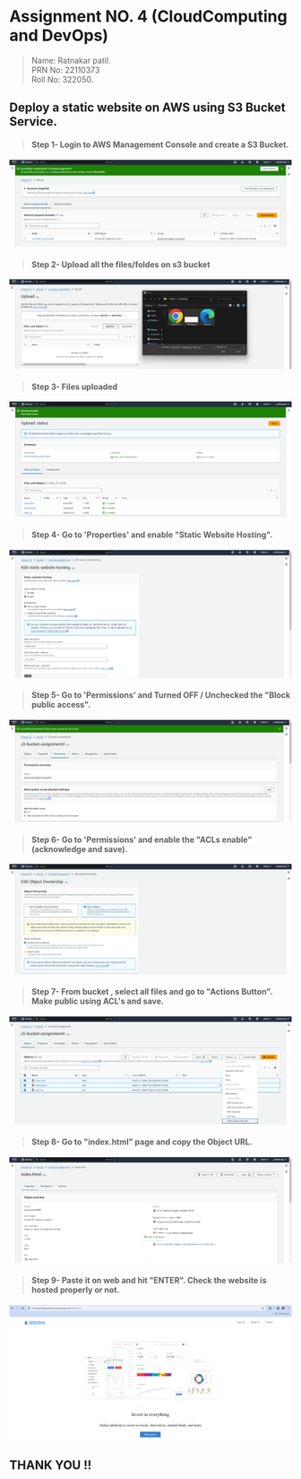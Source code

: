 # Assignment NO. 4 (CloudComputing and DevOps)

> Name: Ratnakar patil.<br> PRN No: 22110373 <br> Roll No: 322050.

## Deploy a static website on AWS using S3 Bucket Service.

>#### Step 1- Login to AWS Management Console and create a S3 Bucket.
![Create s3 Bucket](/Assg4/outputs/step1.png)

>#### Step 2- Upload all the files/foldes on s3 bucket
![Create s3 Bucket](/Assg4/outputs/step1a.png)

>#### Step 3- Files uploaded
![Create s3 Bucket](/Assg4/outputs/step1b.png)

>#### Step 4- Go to 'Properties' and enable "Static Website Hosting".
![Create s3 Bucket](/Assg4/outputs/step2.png)

>#### Step 5- Go to 'Permissions' and Turned OFF / Unchecked the "Block public access".
![Create s3 Bucket](/Assg4/outputs/step3.png)

>#### Step 6- Go to 'Permissions' and enable the "ACLs enable" (acknowledge and save).
![Create s3 Bucket](/Assg4/outputs/step4.png)

>#### Step 7- From bucket , select all files and go to "Actions Button". Make public using ACL's and save.
![Create s3 Bucket](/Assg4/outputs/step5.png)

>#### Step 8- Go to "index.html" page and copy the Object URL.
![Create s3 Bucket](/Assg4/outputs/step6.png)

>#### Step 9- Paste it on web and hit "ENTER". Check the website is hosted properly or not.
![Create s3 Bucket](/Assg4/outputs/step7.png)

## THANK YOU !!
